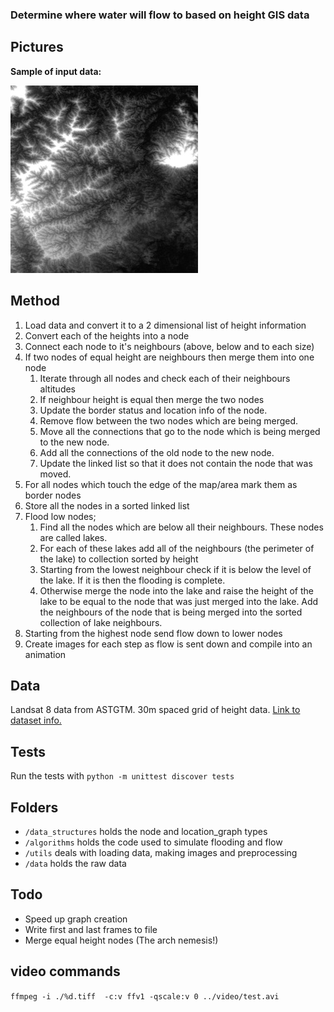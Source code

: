 ### Determine where water will flow to based on height GIS data

## Pictures

**Sample of input data:**

![Sample of input data](docs/sample.jpg)
 
## Method

1. Load data and convert it to a 2 dimensional list of height information
2. Convert each of the heights into a node
3. Connect each node to it's neighbours (above, below and to each size)
4. If two nodes of equal height are neighbours then merge them into one node
    1. Iterate through all nodes and check each of their neighbours altitudes
    2. If neighbour height is equal then merge the two nodes
    3. Update the border status and location info of the node.
    4. Remove flow between the two nodes which are being merged.
    5. Move all the connections that go to the node which is being merged to the new node.
    6. Add all the connections of the old node to the new node.
    7. Update the linked list so that it does not contain the node that was moved.
5. For all nodes which touch the edge of the map/area mark them as border nodes
6. Store all the nodes in a sorted linked list
7. Flood low nodes;
    1. Find all the nodes which are below all their neighbours. These nodes are called lakes.
    2. For each of these lakes add all of the neighbours (the perimeter of the lake) to collection sorted by height
    3. Starting from the lowest neighbour check if it is below the level of the lake. If it is then the flooding is complete.
    4. Otherwise merge the node into the lake and raise the height of the lake to be equal to the node that was just merged into the lake. Add the neighbours of the node that is being merged into the sorted collection of lake neighbours.
9. Starting from the highest node send flow down to lower nodes
10. Create images for each step as flow is sent down and compile into an animation

## Data

Landsat 8 data from ASTGTM. 30m spaced grid of height data. [Link to dataset info.](https://lpdaac.usgs.gov/dataset_discovery/aster/aster_products_table/astgtm)

## Tests

Run the tests with `python -m unittest discover tests`

## Folders

* `/data_structures` holds the node and location_graph types
* `/algorithms` holds the code used to simulate flooding and flow
* `/utils` deals with loading data, making images and preprocessing
* `/data` holds the raw data

## Todo

- Speed up graph creation
- Write first and last frames to file
- Merge equal height nodes (The arch nemesis!)

## video commands

`ffmpeg -i ./%d.tiff  -c:v ffv1 -qscale:v 0 ../video/test.avi`
